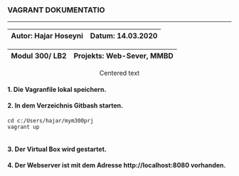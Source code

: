 ### VAGRANT DOKUMENTATIO
---

|Autor: Hajar Hoseyni                     |Datum: 14.03.2020                        |
|-----------------------------------------|-----------------------------------------|

|Modul 300/ LB2                           |Projekts: Web-Sever, MMBD                |
|-----------------------------------------|-----------------------------------------|

<p style="text-align: center;">Centered text</p>

#### 1. Die Vagranfile lokal speichern. 
#### 2. In dem Verzeichnis Gitbash starten.
>     
``` 
cd c:/Users/hajar/mym300prj 
vagrant up 
 
 ```

#### 3. Der Virtual Box wird gestartet. 
#### 4. Der Webserver ist mit dem Adresse http://localhost:8080 vorhanden.
